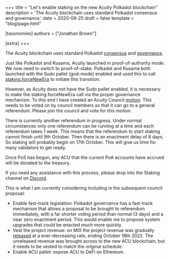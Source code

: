 +++
title = "Let's enable staking on the new Acuity Polkadot blockchain"
description = 'The Acuity blockchain uses standard Polkadot consensus and governance.'
date = 2020-09-25
draft = false
template = "blog/page.html"

[taxonomies]
authors = ["Jonathan Brown"]

[extra]
+++

<p>The Acuity blockchain uses standard Polkadot <a target="_blank" href="https://wiki.polkadot.network/docs/en/learn-consensus">consensus</a> and <a target="_blank" href="https://wiki.polkadot.network/docs/en/learn-governance">governance</a>.</p>

<p>Just like Polkadot and Kusama, Acuity launched in proof-of-authority mode. We now need to switch to proof-of-stake. Polkadot and Kusama both launched with the Sudo pallet (god-mode) enabled and used this to call <a target="_blank" href="https://polkadot.js.org/api/substrate/extrinsics.html#forcenewera">staking.forceNewEra</a> to initiate this transition.</p>

<p>However, as Acuity does not have the Sudo pallet enabled, it is necessary to make the staking.forceNewEra call via the proper governance mechanism. To this end I have created an Acuity Council <a target="_blank" href="https://polkadot.acuity.social/#/council/motions">motion</a>. This needs to be voted on by council members so that it can go to a general referendum. Please join the council and vote for this motion.</p>

<p>There is currently another referendum in progress. Under normal circumstances only one referendum can be running at a time and each referendum takes 1 week. This means that the referendum to start staking cannot finish until 9th October. Then there is an enactment delay of 8 days. So staking will probably begin on 17th October. This will give us time for many validators to get ready.</p>

<p>Once PoS has begun, any ACU that the current PoA accounts have accrued will be donated to the treasury.</p>

<p>If you need any assistance with this process, please drop into the Staking channel on <a target="_blank" href="https://discordapp.com/invite/GxD7adN">Discord</a>.</p>

<p>This is what I am currently considering including in the subsequent council proposal:
  <ul>
    <li>Enable fast-track legislation: Polkadot governance has a fast-track mechanism that allows a proposal to be brought to referendum immediately, with a far shorter voting period than normal (3 days) and a near zero enactment period. This would enable me to propose system upgrades that could be enacted much more quickly.</li>
    <li>Vest the project revenue: on MIX the project revenue was gradually <a target="_blank" href="https://docs.mix-blockchain.org/en/latest/issuance.html">released</a> at a ever-decreasing rate, ending October 18th 2022. The unreleased revenue was brought across to the new ACU blockchain, but it needs to be vested to match the original schedule.</li>
    <li>Enable <router-link to="/trade">ACU</router-link> pallet: expose ACU to DeFi on Ethereum.</li>
  </ul>
</p>
